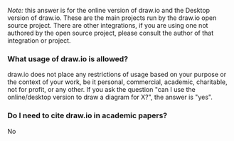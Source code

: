 _Note:_ this answer is for the online version of draw.io and the Desktop version of draw.io. These are the main projects run by the draw.io open source project. There are other integrations, if you are using one not authored by the open source project, please consult the author of that integration or project.

### What usage of draw.io is allowed?

draw.io does not place any restrictions of usage based on your purpose or the context of your work, be it personal, commercial, academic, charitable, not for profit, or any other. If you ask the question "can I use the online/desktop version to draw a diagram for X?", the answer is "yes".

### Do I need to cite draw.io in academic papers?

No
